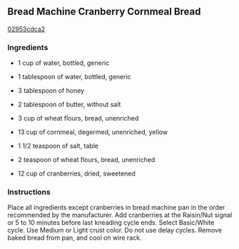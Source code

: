 ## Bread Machine Cranberry Cornmeal Bread

[02953cdca2](http://www.food.com/recipe/bread-machine-cranberry-cornmeal-bread-265280)

### Ingredients

 - 1 cup of water, bottled, generic

 - 1 tablespoon of water, bottled, generic

 - 3 tablespoon of honey

 - 2 tablespoon of butter, without salt

 - 3 cup of wheat flours, bread, unenriched

 - 13 cup of cornmeal, degermed, unenriched, yellow

 - 1 1/2 teaspoon of salt, table

 - 2 teaspoon of wheat flours, bread, unenriched

 - 12 cup of cranberries, dried, sweetened

### Instructions

Place all ingredients except cranberries in bread machine pan in the order recommended by the manufacturer. Add cranberries at the Raisin/Nut signal or 5 to 10 minutes before last kneading cycle ends. Select Basic/White cycle. Use Medium or Light crust color. Do not use delay cycles. Remove baked bread from pan, and cool on wire rack.